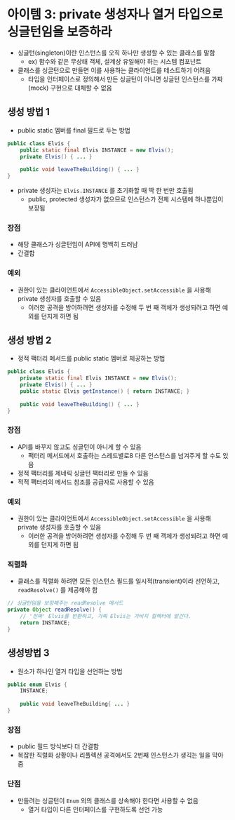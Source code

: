 # 아이템 3: private 생성자나 열거 타입으로 싱글턴임을 보증하라

- 싱글턴(singleton)이란 인스턴스를 오직 하나만 생성할 수 있는 클래스를 말함
  - ex) 함수와 같은 무상태 객체, 설계상 유일해야 하는 시스템 컴포넌트
- 클래스를 싱글턴으로 만들면 이를 사용하는 클라이언트를 테스트하기 어려움
  - 타입을 인터페이스로 정의해서 만든 싱글턴이 아니면 싱글턴 인스턴스를 가짜(mock) 구현으로 대체할 수 없음

## 생성 방법 1

- public static 멤버를 final 필드로 두는 방법

```java
public class Elvis {
    public static final Elvis INSTANCE = new Elvis();
    private Elvis() { ... }
    
    public void leaveTheBuilding() { ... }
}
```

- private 생성자는 `Elvis.INSTANCE` 를 초기화할 때 딱 한 번만 호출됨
  - public, protected 생성자가 없으므로 인스턴스가 전체 시스템에 하나뿐임이 보장됨

### 장점

- 해당 클래스가 싱글턴임이 API에 명백히 드러남
- 간결함

### 예외

- 권한이 있는 클라이언트에서 `AccessibleObject.setAccessible` 을 사용해 private 생성자를 호출할 수 있음
  - 이러한 공격을 방어하려면 생성자를 수정해 두 번 째 객체가 생성되려고 하면 예외를 던지게 하면 됨

## 생성 방법 2

- 정적 팩터리 메서드를 public static 멤버로 제공하는 방법

```java
public class Elvis {
    private static final Elvis INSTANCE = new Elvis();
    private Elvis() { ... }
    public static Elvis getInstance() { return INSTANCE; }
    
    public void leaveTheBuilding() { ... }
}
```

### 장점

- API를 바꾸지 않고도 싱글턴이 아니게 할 수 있음
  - 팩터리 메서드에서 호출하는 스레드별로8 다른 인스턴스를 넘겨주게 할 수도 있음
- 정적 팩터리를 제네릭 싱글턴 팩터리로 만들 수 있음
- 적적 팩터리의 메서드 참조를 공급자로 사용할 수 있음

### 예외

- 권한이 있는 클라이언트에서 `AccessibleObject.setAccessible` 을 사용해 private 생성자를 호출할 수 있음
  - 이러한 공격을 방어하려면 생성자를 수정해 두 번 째 객체가 생성되려고 하면 예외를 던지게 하면 됨

### 직렬화

- 클래스를 직렬화 하려면 모든 인스턴스 필드를 일시적(transient)이라 선언하고, `readResolve()` 를 제공해야 함

```java
// 싱글턴임을 보장해주는 readResolve 메서드
private Object readResolve() {
    // '진짜' Elvis를 반환하고, 가짜 Elvis는 가비지 컬렉터에 맡긴다.
    return INSTANCE;
}
```

## 생성방법 3

- 원소가 하나인 열거 타입을 선언하는 방법

```java
public enum Elvis {
    INSTANCE;
    
    public void leaveTheBuilding{ ... }
}
```

### 장점

- public 필드 방식보다 더 간결함
- 복잡한 직렬화 상황이나 리플렉션 공격에서도 2번째 인스턴스가 생긱는 일을 막아줌

### 단점

- 만들려는 싱글턴이 `Enum` 외의 클래스를 상속해야 한다면 사용할 수 없음
  - 열거 타입이 다른 인터페이스를 구현하도록 선언 가능
